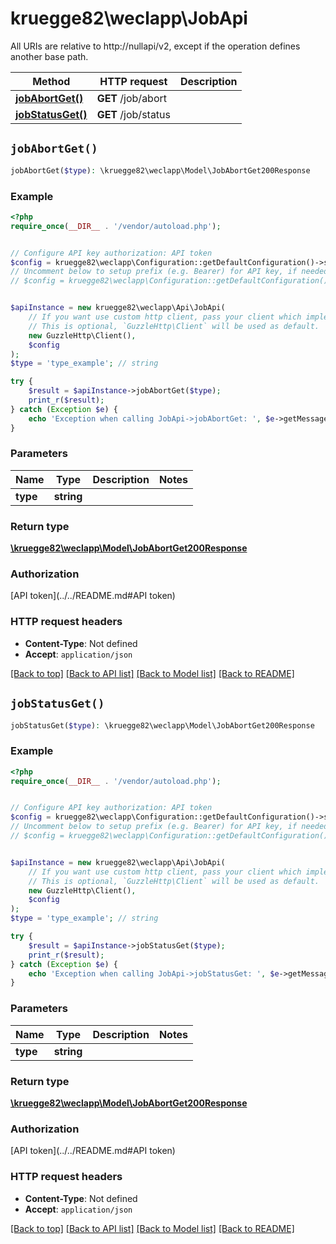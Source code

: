 # kruegge82\weclapp\JobApi

All URIs are relative to http://nullapi/v2, except if the operation defines another base path.

| Method | HTTP request | Description |
| ------------- | ------------- | ------------- |
| [**jobAbortGet()**](JobApi.md#jobAbortGet) | **GET** /job/abort |  |
| [**jobStatusGet()**](JobApi.md#jobStatusGet) | **GET** /job/status |  |


## `jobAbortGet()`

```php
jobAbortGet($type): \kruegge82\weclapp\Model\JobAbortGet200Response
```



### Example

```php
<?php
require_once(__DIR__ . '/vendor/autoload.php');


// Configure API key authorization: API token
$config = kruegge82\weclapp\Configuration::getDefaultConfiguration()->setApiKey('AuthenticationToken', 'YOUR_API_KEY');
// Uncomment below to setup prefix (e.g. Bearer) for API key, if needed
// $config = kruegge82\weclapp\Configuration::getDefaultConfiguration()->setApiKeyPrefix('AuthenticationToken', 'Bearer');


$apiInstance = new kruegge82\weclapp\Api\JobApi(
    // If you want use custom http client, pass your client which implements `GuzzleHttp\ClientInterface`.
    // This is optional, `GuzzleHttp\Client` will be used as default.
    new GuzzleHttp\Client(),
    $config
);
$type = 'type_example'; // string

try {
    $result = $apiInstance->jobAbortGet($type);
    print_r($result);
} catch (Exception $e) {
    echo 'Exception when calling JobApi->jobAbortGet: ', $e->getMessage(), PHP_EOL;
}
```

### Parameters

| Name | Type | Description  | Notes |
| ------------- | ------------- | ------------- | ------------- |
| **type** | **string**|  | |

### Return type

[**\kruegge82\weclapp\Model\JobAbortGet200Response**](../Model/JobAbortGet200Response.md)

### Authorization

[API token](../../README.md#API token)

### HTTP request headers

- **Content-Type**: Not defined
- **Accept**: `application/json`

[[Back to top]](#) [[Back to API list]](../../README.md#endpoints)
[[Back to Model list]](../../README.md#models)
[[Back to README]](../../README.md)

## `jobStatusGet()`

```php
jobStatusGet($type): \kruegge82\weclapp\Model\JobAbortGet200Response
```



### Example

```php
<?php
require_once(__DIR__ . '/vendor/autoload.php');


// Configure API key authorization: API token
$config = kruegge82\weclapp\Configuration::getDefaultConfiguration()->setApiKey('AuthenticationToken', 'YOUR_API_KEY');
// Uncomment below to setup prefix (e.g. Bearer) for API key, if needed
// $config = kruegge82\weclapp\Configuration::getDefaultConfiguration()->setApiKeyPrefix('AuthenticationToken', 'Bearer');


$apiInstance = new kruegge82\weclapp\Api\JobApi(
    // If you want use custom http client, pass your client which implements `GuzzleHttp\ClientInterface`.
    // This is optional, `GuzzleHttp\Client` will be used as default.
    new GuzzleHttp\Client(),
    $config
);
$type = 'type_example'; // string

try {
    $result = $apiInstance->jobStatusGet($type);
    print_r($result);
} catch (Exception $e) {
    echo 'Exception when calling JobApi->jobStatusGet: ', $e->getMessage(), PHP_EOL;
}
```

### Parameters

| Name | Type | Description  | Notes |
| ------------- | ------------- | ------------- | ------------- |
| **type** | **string**|  | |

### Return type

[**\kruegge82\weclapp\Model\JobAbortGet200Response**](../Model/JobAbortGet200Response.md)

### Authorization

[API token](../../README.md#API token)

### HTTP request headers

- **Content-Type**: Not defined
- **Accept**: `application/json`

[[Back to top]](#) [[Back to API list]](../../README.md#endpoints)
[[Back to Model list]](../../README.md#models)
[[Back to README]](../../README.md)
